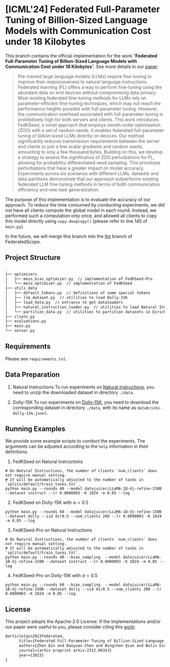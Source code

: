 # [ICML'24] Federated Full-Parameter Tuning of Billion-Sized Language Models with Communication Cost under 18 Kilobytes

This branch contains the official implementation for the work “**Federated Full-Parameter Tuning of Billion-Sized Language Models with Communication Cost under 18 Kilobytes**”. See more details in our [paper](https://arxiv.org/abs/2312.06353). 

> Pre-trained large language models (LLMs) require fine-tuning to improve their responsiveness to natural language instructions. Federated learning (FL) offers a way to perform fine-tuning using the abundant data on end devices without compromising data privacy. Most existing federated fine-tuning methods for LLMs rely on parameter-efficient fine-tuning techniques, which may not reach the performance heights possible with full-parameter tuning. However, the communication overhead associated with full-parameter tuning is prohibitively high for both servers and clients. This work introduces FedKSeed, a novel approach that employs zeroth-order optimization (ZOO) with a set of random seeds. It enables federated full-parameter tuning of billion-sized LLMs directly on devices. Our method significantly reduces transmission requirements between the server and clients to just a few scalar gradients and random seeds, amounting to only a few thousand bytes. Building on this, we develop a strategy to assess the significance of ZOO perturbations for FL, allowing for probability-differentiated seed sampling. This prioritizes perturbations that have a greater impact on model accuracy. Experiments across six scenarios with different LLMs, datasets and data partitions demonstrate that our approach outperforms existing federated LLM fine-tuning methods in terms of both communication efficiency and new task generalization.

The purpose of this implementation is to evaluate the accuracy of our approach. To reduce the time consumed by conducting experiments, we did not have all clients compute the global model in each round. Instead, we performed such a computation only once, and allowed all clients to copy this model directly using `copy.deepcopy()` (please refer to line 145 of `main.py`). 

In the future, we will merge this branch into the [llm](https://github.com/alibaba/FederatedScope/tree/llm) branch of FederatedScope.

## Project Structure
```Markdown
.
├── optimizers
│   ├── mezo_bias_optimizer.py  // implementation of FedKSeed-Pro
│   └── mezo_optimizer.py  // implementation of FedKSeed
├── utils_data
│   ├── default_tokens.py  // definitions of some special tokens
│   ├── llm_dataset.py  // utilities to load Dolly-15K
│   ├── load_data.py  // entrance to get dataloaders
│   ├── natural_instruction_loader.py  // utilities to load Natural Instructions
│   └── partition_data.py  // utilities to partition datasets in Dirichlet distribution
├── client.py
├── evaluations.py
├── main.py
└── server.py
```

## Requirements
Please see `requirements.txt`.

## Data Preparation
1. Natural Instructions
To run experiments on [Natural Instructions](https://github.com/allenai/natural-instructions), you need to unzip the downloaded dataset in directory `./data`.

2. Dolly-15K
To run experiments on [Dolly-15K](https://github.com/databrickslabs/dolly), you need to download the corresponding dataset in directory `./data`, with its name as `databricks-dolly-15k.jsonl`.

## Running Examples
We provide some example scripts to conduct the experiments. 
The arguments can be adjusted according to the `help` information in their definitions.
1. FedKSeed on Natural Instructions
```Shell
# On Natural Instructions, the number of clients `num_clients` does not require manual setting. 
# It will be automatically adjusted to the number of tasks in `splits/default/train_tasks.txt`.
python main.py --rounds 40 --model datajuicer/LLaMA-1B-dj-refine-150B --dataset instruct --lr 0.0000003 -K 1024 -m 0.05 --log
```

2. FedKSeed on Dolly-15K with $\alpha=0.5$
```Shell
python main.py --rounds 60 --model datajuicer/LLaMA-1B-dj-refine-150B --dataset dolly --iid dir0.5 --num_clients 200 --lr 0.0000003 -K 1024 -m 0.05 --log
```


3. FedKSeed-Pro on Natural Instructions
```Shell
# On Natural Instructions, the number of clients `num_clients` does not require manual setting. 
# It will be automatically adjusted to the number of tasks in `splits/default/train_tasks.txt`.
python main.py --rounds 40 --bias_sampling  --model datajuicer/LLaMA-1B-dj-refine-150B --dataset instruct --lr 0.0000003 -K 1024 -m 0.05 --log
```

4. FedKSeed-Pro on Dolly-15K with $\alpha=0.5$
```Shell
python main.py --rounds 60 --bias_sampling  --model datajuicer/LLaMA-1B-dj-refine-150B --dataset dolly --iid dir0.5 --num_clients 200 --lr 0.0000003 -K 1024 -m 0.05 --log
```

## License
This project adopts the Apache-2.0 License. 
If the implementations and/or our paper were useful to you, please consider citing this [work](https://arxiv.org/abs/2312.06353):
```latex
@article{qin2023federated,
      title={Federated Full-Parameter Tuning of Billion-Sized Language Models with Communication Cost under 18 Kilobytes}, 
      author={Zhen Qin and Daoyuan Chen and Bingchen Qian and Bolin Ding and Yaliang Li and Shuiguang Deng},
      journal={arXiv preprint arXiv:2312.06353}
      year={2023}
}
```
